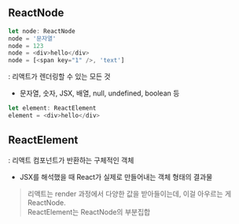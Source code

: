 ## ReactNode

```ts
let node: ReactNode
node = '문자열'
node = 123
node = <div>hello</div>
node = [<span key="1" />, 'text']
```

: 리액트가 렌더링할 수 있는 모든 것

- 문자열, 숫자, JSX, 배열, null, undefined, boolean 등

```ts
let element: ReactElement
element = <div>hello</div>
```

## ReactElement

: 리액트 컴포넌트가 반환하는 구체적인 객체

- JSX를 해석했을 때 React가 실제로 만들어내는 객체 형태의 결과물

> 리액트는 render 과정에서 다양한 값을 받아들이는데, 이걸 아우르는 게 ReactNode.  
> ReactElement는 ReactNode의 부분집합

